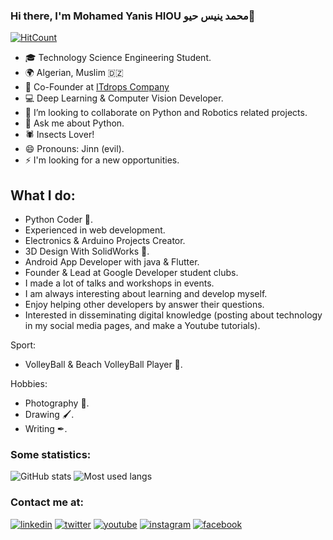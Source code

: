 ### Hi there, I'm Mohamed Yanis HIOU محمد ينيس حيو👋
[![HitCount](http://hits.dwyl.com/mohamedyanis/mohamedyanis.svg)](http://hits.dwyl.com/mohamedyanis/mohamedyanis)

- 🎓 Technology Science Engineering Student.
- 🌍 Algerian, Muslim 🇩🇿
- 🌱 Co-Founder at <a href="http://itdrops.ga"> ITdrops Company <a/>
- 💻 Deep Learning & Computer Vision Developer.
- 👯 I’m looking to collaborate on Python and Robotics related projects.
- 💬 Ask me about Python.
- 🕷 Insects Lover!
- 😄 Pronouns: Jinn (evil).
- ⚡ I'm looking for a new opportunities.

## What I do:
- Python Coder 🐍.
- Experienced in web development.
- Electronics & Arduino Projects Creator.
- 3D Design With SolidWorks 🔗.
- Android App Developer with java & Flutter.
- Founder & Lead at Google Developer student clubs.
- I made a lot of talks and workshops in events.
- I am always interesting about learning and develop myself.
- Enjoy helping other developers by answer their questions.
- Interested in disseminating digital knowledge (posting about technology in my social media pages, and make a Youtube tutorials).

Sport:
- VolleyBall & Beach VolleyBall Player 🏐.

Hobbies:
- Photography 📸.
- Drawing 🖌.
- Writing ✒.

### Some statistics:

![GitHub stats](https://github-readme-stats.vercel.app/api?username=mohamedyanis&show_icons=true)
![Most used langs](https://github-readme-stats.vercel.app/api/top-langs/?username=mohamedyanis&layout=compact)

### Contact me at:

[![linkedin](https://github.com/mohamedyanis/mohamedyanis/tree/main/icons/linkedin.png)](https://linkedin.com/in/mohamedyanis-hiou) 
[![twitter](https://github.com/mohamedyanis/mohamedyanis/tree/main/icons/twitter.png)](https://twitter.com/MedYanis_HIOU) 
[![youtube](https://github.com/mohamedyanis/mohamedyanis/tree/main/icons/youtube.png)](https://youtube.com/https://studio.youtube.com/channel/UC34Ero4b404zqO4wbZoRaHg) 
[![instagram](https://github.com/mohamedyanis/mohamedyanis/tree/main/icons/instagram.png)](https://instagram.com/medyanis_hiou) 
[![facebook](https://github.com/mohamedyanis/mohamedyanis/tree/main/icons/facebook.png)](https://facebook.com/MedYanis.HIOU) 
